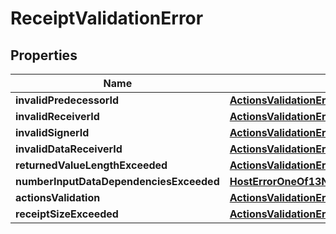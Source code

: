 
# ReceiptValidationError

## Properties
| Name | Type | Description | Notes |
| ------------ | ------------- | ------------- | ------------- |
| **invalidPredecessorId** | [**ActionsValidationErrorOneOf4InvalidAccountId**](ActionsValidationErrorOneOf4InvalidAccountId.md) |  |  |
| **invalidReceiverId** | [**ActionsValidationErrorOneOf4InvalidAccountId**](ActionsValidationErrorOneOf4InvalidAccountId.md) |  |  |
| **invalidSignerId** | [**ActionsValidationErrorOneOf4InvalidAccountId**](ActionsValidationErrorOneOf4InvalidAccountId.md) |  |  |
| **invalidDataReceiverId** | [**ActionsValidationErrorOneOf4InvalidAccountId**](ActionsValidationErrorOneOf4InvalidAccountId.md) |  |  |
| **returnedValueLengthExceeded** | [**ActionsValidationErrorOneOf3AddKeyMethodNameLengthExceeded**](ActionsValidationErrorOneOf3AddKeyMethodNameLengthExceeded.md) |  |  |
| **numberInputDataDependenciesExceeded** | [**HostErrorOneOf13NumberInputDataDependenciesExceeded**](HostErrorOneOf13NumberInputDataDependenciesExceeded.md) |  |  |
| **actionsValidation** | [**ActionsValidationError**](ActionsValidationError.md) |  |  |
| **receiptSizeExceeded** | [**ActionsValidationErrorOneOf5ContractSizeExceeded**](ActionsValidationErrorOneOf5ContractSizeExceeded.md) |  |  |



